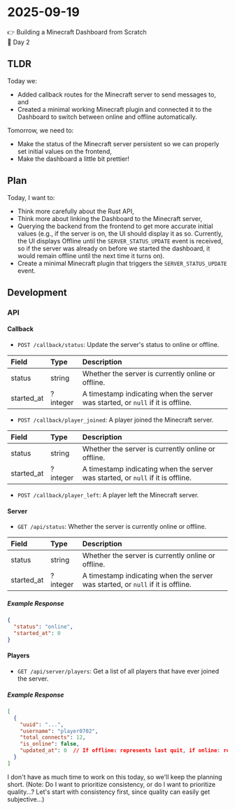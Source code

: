 # 2025-09-19

👉 Building a Minecraft Dashboard from Scratch\
📅 Day 2

## TLDR

Today we:

- Added callback routes for the Minecraft server to send messages to, and
- Created a minimal working Minecraft plugin and connected it to the Dashboard
  to switch between online and offline automatically.

Tomorrow, we need to:

- Make the status of the Minecraft server persistent so we can properly set
  initial values on the frontend,
- Make the dashboard a little bit prettier!

## Plan

Today, I want to:

- Think more carefully about the Rust API,
- Think more about linking the Dashboard to the Minecraft server,
- Querying the backend from the frontend to get more accurate initial values
  (e.g., if the server is on, the UI should display it as so. Currently, the UI
  displays Offline until the `SERVER_STATUS_UPDATE` event is received, so if
  the server was already on before we started the dashboard, it would remain
  offline until the next time it turns on).
- Create a minimal Minecraft plugin that triggers the `SERVER_STATUS_UPDATE`
  event.

## Development

### API

#### Callback

- `POST /callback/status`: Update the server's status to online or offline.

| Field | Type | Description |
| :- | :- | :- |
| status | string | Whether the server is currently online or offline. |
| started_at | ?integer | A timestamp indicating when the server was started, or `null` if it is offline. |

- `POST /callback/player_joined`: A player joined the Minecraft server.

| Field | Type | Description |
| :- | :- | :- |
| status | string | Whether the server is currently online or offline. |
| started_at | ?integer | A timestamp indicating when the server was started, or `null` if it is offline. |

- `POST /callback/player_left`: A player left the Minecraft server.

#### Server

- `GET /api/status`: Whether the server is currently online or offline.

| Field | Type | Description |
| :- | :- | :- |
| status | string | Whether the server is currently online or offline. |
| started_at | ?integer | A timestamp indicating when the server was started, or `null` if it is offline. |

##### Example Response

```json
{
  "status": "online",
  "started_at": 0
}
```

#### Players

- `GET /api/server/players`: Get a list of all players that have ever joined
  the server.

##### Example Response

```json
[
  {
    "uuid": "...",
    "username": "player0702",
    "total_connects": 12,
    "is_online": false,
    "updated_at": 0  // If offline: represents last quit, if online: represents how long they have been online for.
  }
]
```

I don't have as much time to work on this today, so we'll keep the planning
short. (Note: Do I want to prioritize consistency, or do I want to prioritize
quality...? Let's start with consistency first, since quality can easily get
subjective...)
